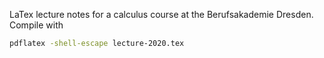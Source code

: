 LaTex lecture notes for a calculus course at the Berufsakademie Dresden. Compile with

```bash
pdflatex -shell-escape lecture-2020.tex
```
